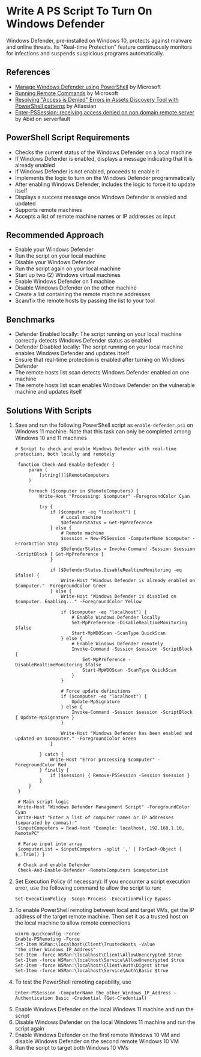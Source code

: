 # Write A PS Script To Turn On Windows Defender
Windows Defender, pre-installed on Windows 10, protects against malware and online threats. Its "Real-time Protection" feature continuously monitors for infections and suspends suspicious programs automatically.


## References
- [Manage Windows Defender using PowerShell](https://learn.microsoft.com/en-us/archive/technet-wiki/52251.manage-windows-defender-using-powershell) by Microsoft
- [Running Remote Commands](https://learn.microsoft.com/en-us/powershell/scripting/security/remoting/running-remote-commands?view=powershell-7.4&viewFallbackFrom=powershell-7) by Microsoft
- [Resolving "Access is Denied" Errors in Assets Discovery Tool with PowerShell patterns](https://confluence.atlassian.com/jirakb/resolving-access-is-denied-errors-in-assets-discovery-tool-with-powershell-patterns-1402421369.html) by Atlassian
- [Enter-PSSession: receiving access denied on non domain remote server](https://serverfault.com/questions/1117959/enter-pssession-receiving-access-denied-on-non-domain-remote-server) by Abid on serverfault
  

## PowerShell Script Requirements
- Checks the current status of the Windows Defender on a local machine
- If Windows Defender is enabled, displays a message indicating that it is already enabled
- If Windows Defender is not enabled, proceeds to enable it
- Implements the logic to turn on the Windows Defender programmatically
- After enabling Windows Defender, includes the logic to force it to update itself
- Displays a success message once Windows Defender is enabled and updated
- Supports remote machines
- Accepts a list of remote machine names or IP addresses as input



## Recommended Approach
- Enable your Windows Defender
- Run the script on your local machine
- Disable your Windows Defender
- Run the script again on your local machine
- Start up two (2) Windows virtual machines
- Enable Windows Defender on 1 machine
- Disable Windows Defender on the other machine
- Create a list containing the remote machine addresses
- Scan/fix the remote hosts by passing the list to your tool


## Benchmarks
- Defender Enabled locally: The script running on your local machine correctly detects Windows Defender status as enabled
- Defender Disabled locally: The script running on your local machine enables Windows Defender and updates itself
- Ensure that real-time protection is enabled after turning on Windows Defender
- The remote hosts list scan detects Windows Defender enabled on one machine
- The remote hosts list scan enables Windows Defender on the vulnerable machine and updates itself


## Solutions With Scripts
1. Save and run the following PowerShell script as `enable-defender.ps1` on Windows 11 machine. Note that this task can only be completed among Windows 10 and 11 machines
   ```
   # Script to check and enable Windows Defender with real-time protection, both locally and remotely

    function Check-And-Enable-Defender {
        param (
            [string[]]$RemoteComputers
        )
    
        foreach ($computer in $RemoteComputers) {
            Write-Host "Processing: $computer" -ForegroundColor Cyan
    
            try {
                if ($computer -eq "localhost") {
                    # Local machine
                    $DefenderStatus = Get-MpPreference
                } else {
                    # Remote machine
                    $session = New-PSSession -ComputerName $computer -ErrorAction Stop
                    $DefenderStatus = Invoke-Command -Session $session -ScriptBlock { Get-MpPreference }
                }
    
                if ($DefenderStatus.DisableRealtimeMonitoring -eq $false) {
                    Write-Host "Windows Defender is already enabled on $computer." -ForegroundColor Green
                } else {
                    Write-Host "Windows Defender is disabled on $computer. Enabling..." -ForegroundColor Yellow
    
                    if ($computer -eq "localhost") {
                        # Enable Windows Defender locally
                        Set-MpPreference -DisableRealtimeMonitoring $false
                        Start-MpWDOScan -ScanType QuickScan
                    } else {
                        # Enable Windows Defender remotely
                        Invoke-Command -Session $session -ScriptBlock { 
                            Set-MpPreference -DisableRealtimeMonitoring $false
                            Start-MpWDOScan -ScanType QuickScan
                        }
                    }
    
                    # Force update definitions
                    if ($computer -eq "localhost") {
                        Update-MpSignature
                    } else {
                        Invoke-Command -Session $session -ScriptBlock { Update-MpSignature }
                    }
    
                    Write-Host "Windows Defender has been enabled and updated on $computer." -ForegroundColor Green
                }
    
            } catch {
                Write-Host "Error processing $computer" -ForegroundColor Red
            } finally {
                if ($session) { Remove-PSSession -Session $session }
            }
        }
    }
    
    # Main script logic
    Write-Host "Windows Defender Management Script" -ForegroundColor Cyan
    Write-Host "Enter a list of computer names or IP addresses (separated by commas):"
    $inputComputers = Read-Host "Example: localhost, 192.168.1.10, RemotePC"
    
    # Parse input into array
    $computerList = $inputComputers -split ',' | ForEach-Object { $_.Trim() }
    
    # Check and enable Defender
    Check-And-Enable-Defender -RemoteComputers $computerList
   ```
2. Set Execution Policy (if necessary): If you encounter a script execution error, use the following command to allow the script to run:
   ```
   Set-ExecutionPolicy -Scope Process -ExecutionPolicy Bypass
   ```
3. To enable PowerShell remoting between local and target VMs, get the IP address of the target remote machine. Then set it as a trusted host on the local machine to allow remote connections
   ```
   winrm quickconfig -Force
   Enable-PSRemoting -Force
   Set-Item WSMan:\localhost\Client\TrustedHosts -Value "the_other_Windows_IP_Address"
   Set-Item -force WSMan:\localhost\Client\AllowUnencrypted $true
   Set-Item -force WSMan:\localhost\Service\AllowUnencrypted $true
   Set-Item -force WSMan:\localhost\Client\Auth\Digest $true
   Set-Item -force WSMan:\localhost\Service\Auth\Basic $true
   ```
4. To test the PowerShell remoting capability, use
   ```
   Enter-PSSession -ComputerName the_other_Windows_IP_Address -Authentication Basic -Credential (Get-Credential)
   ```
5. Enable Windows Defender on the local Windows 11 machine and run the script
6. Disable Windows Defender on the local Windows 11 machine and run the script again
7. Enable Windows Defender on the first remote Windows 10 VM and disable Windows Defender on the second remote Windows 10 VM
8. Run the script to target both Windows 10 VMs


